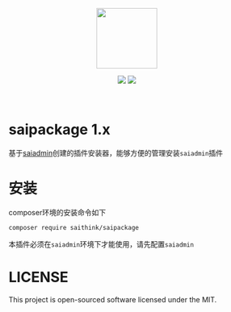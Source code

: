 <p align="center">
  <img src="https://saithink.top/images/logo.png" width="120" />
</p>
<p align="center">
  <img src="https://svg.hamm.cn/badge.svg?key=License&value=MIT" />
  <img src="https://svg.hamm.cn/badge.svg?key=Version&value=5.x" />
</p>

<div style="padding:18px;max-width: 1024px;margin:0 auto;">
<h1>saipackage 1.x</h1>

基于<a href="https://saithink.top" target="_blank">saiadmin</a>创建的插件安装器，能够方便的管理安装`saiadmin`插件

<h1>安装</h1>

composer环境的安装命令如下

```bash
composer require saithink/saipackage
```

本插件必须在`saiadmin`环境下才能使用，请先配置`saiadmin`

<div style="clear: both">
<h1>LICENSE</h1>
This project is open-sourced software licensed under the MIT.
</div>

</div>
